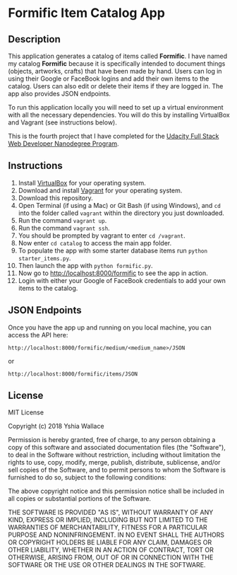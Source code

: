 # Formific Item Catalog App

## Description
This application generates a catalog of items called __Formific__. I have named my catalog __Formific__ because it is specifically intended to document things (objects, artworks, crafts) that have been made by hand. Users can log in using their Google or FaceBook logins and add their own items to the catalog. Users can also edit or delete their items if they are logged in. The app also provides JSON endpoints.

To run this application locally you will need to set up a virtual environment with all the necessary dependencies. You will do this by installing VirtualBox and Vagrant (see instructions below).

This is the fourth project that I have completed for the [Udacity Full Stack Web Developer Nanodegree Program](https://www.udacity.com/course/full-stack-web-developer-nanodegree--nd004).

## Instructions
1. Install [VirtualBox](https://www.virtualbox.org/wiki/Download_Old_Builds_5_1) for your operating system.
2. Download and install [Vagrant](https://www.vagrantup.com/downloads.html) for your operating system.
3. Download this repository.
4. Open Terminal (if using a Mac) or Git Bash (if using Windows), and `cd` into the folder called `vagrant` within the directory you just downloaded.
5. Run the command `vagrant up`.
6. Run the command `vagrant ssh`.
7. You should be prompted by vagrant to enter `cd /vagrant`.
8. Now enter `cd catalog` to access the main app folder.
9. To populate the app with some starter database items run `python starter_items.py`.
10. Then launch the app with `python formific.py`.
11. Now go to [http://localhost:8000/formific](http://localhost:8000/formific) to see the app in action.
12. Login with either your Google of FaceBook credentials to add your own items to the catalog.

## JSON Endpoints
Once you have the app up and running on you local machine, you can access the API here:
```
http://localhost:8000/formific/medium/<medium_name>/JSON
```

or 

```
http://localhost:8000/formific/items/JSON
```

## License

MIT License

Copyright (c) 2018 Yshia Wallace

Permission is hereby granted, free of charge, to any person obtaining a copy
of this software and associated documentation files (the "Software"), to deal
in the Software without restriction, including without limitation the rights
to use, copy, modify, merge, publish, distribute, sublicense, and/or sell
copies of the Software, and to permit persons to whom the Software is
furnished to do so, subject to the following conditions:

The above copyright notice and this permission notice shall be included in all
copies or substantial portions of the Software.

THE SOFTWARE IS PROVIDED "AS IS", WITHOUT WARRANTY OF ANY KIND, EXPRESS OR
IMPLIED, INCLUDING BUT NOT LIMITED TO THE WARRANTIES OF MERCHANTABILITY,
FITNESS FOR A PARTICULAR PURPOSE AND NONINFRINGEMENT. IN NO EVENT SHALL THE
AUTHORS OR COPYRIGHT HOLDERS BE LIABLE FOR ANY CLAIM, DAMAGES OR OTHER
LIABILITY, WHETHER IN AN ACTION OF CONTRACT, TORT OR OTHERWISE, ARISING FROM,
OUT OF OR IN CONNECTION WITH THE SOFTWARE OR THE USE OR OTHER DEALINGS IN THE
SOFTWARE.
